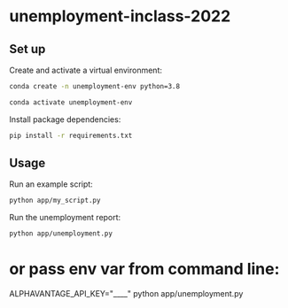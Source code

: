 # unemployment-inclass-2022

## Set up


Create and activate a virtual environment:

```sh
conda create -n unemployment-env python=3.8

conda activate unemployment-env
```

Install package dependencies:

```sh
pip install -r requirements.txt
```


## Usage

Run an example script:

```sh
python app/my_script.py
```

Run the unemployment report:

```sh
python app/unemployment.py
```

# or pass env var from command line:

ALPHAVANTAGE_API_KEY="____" python app/unemployment.py

```